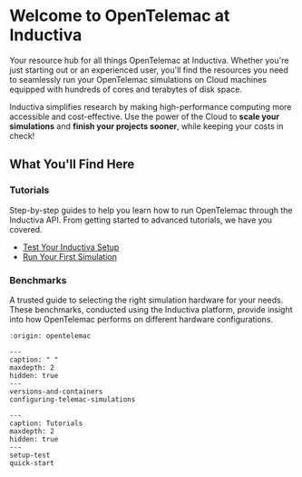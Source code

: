 # Welcome to OpenTelemac at Inductiva

Your resource hub for all things OpenTelemac at Inductiva. Whether you're just starting out or an experienced user, you'll find the resources you need to seamlessly run your OpenTelemac simulations on Cloud machines equipped with hundreds of cores and terabytes of disk space.

Inductiva simplifies research by making high-performance computing more accessible and cost-effective. Use the power of the Cloud to **scale your simulations** and **finish your projects sooner**, while keeping your costs in check! 

## What You'll Find Here

### Tutorials
Step-by-step guides to help you learn how to run OpenTelemac through the Inductiva API. From getting started to advanced tutorials, we have you covered.

- [Test Your Inductiva Setup](setup-test)
- [Run Your First Simulation](quick-start)

### Benchmarks
A trusted guide to selecting the right simulation hardware for your needs. These benchmarks, conducted using the Inductiva platform, provide insight into how OpenTelemac performs on different hardware configurations.


```{banner}
:origin: opentelemac
```

```{toctree}
---
caption: " "
maxdepth: 2
hidden: true
---
versions-and-containers
configuring-telemac-simulations
```

```{toctree}
---
caption: Tutorials
maxdepth: 2
hidden: true
---
setup-test
quick-start
```